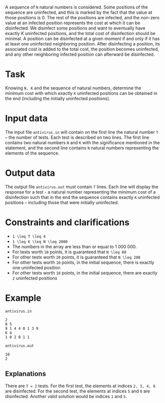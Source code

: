 
A sequence of `N` natural numbers is considered. Some positions of the sequence are uninfected, and this is marked by the fact that the value at those positions is $0$. The rest of the positions are infected, and the non-zero value at an infected position represents the cost at which it can be disinfected. We disinfect some positions and want to eventually have exactly $K$ uninfected positions, and the total cost of disinfection should be minimal. A position can be disinfected at a given moment if and only if it has at least one uninfected neighboring position. After disinfecting a position, its associated cost is added to the total cost, the position becomes uninfected, and any other neighboring infected position can afterward be disinfected.

# Task
Knowing `N, K` and the sequence of natural numbers, determine the minimum cost with which exactly `K` uninfected positions can be obtained in the end (including the initially uninfected positions).

# Input data
The input file `antivirus.in` will contain on the first line the natural number `T` – the number of tests. Each test is described on two lines. The first line contains two natural numbers `N` and `K` with the significance mentioned in the statement, and the second line contains `N` natural numbers representing the elements of the sequence.

# Output data
The output file `antivirus.out` must contain `T` lines. Each line will display the response for a test - a natural number representing the minimum cost of a disinfection such that in the end the sequence contains exactly `K` uninfected positions – including those that were initially uninfected.

# Constraints and clarifications
* `1 \leq T \leq 4`
* `1 \leq K \leq N \leq 2000`
* The numbers in the array are less than or equal to $1\ 000\ 000$.
* For tests worth `10` points, it is guaranteed that `N \leq 80`
* For other tests worth `20` points, it is guaranteed that `N \leq 200`
* For other tests worth `10` points, in the initial sequence, there is exactly one uninfected position
* For other tests worth `10` points, in the initial sequence, there are exactly `2` uninfected positions

# Example

`antivirus.in`
```
2
8 5
9 1 4 4 0 1 3 9
6 4
1 0 2 0 1 1
```

`antivirus.out`
```
10
2
```

Explanations
---

There are `T = 2` tests.
For the first test, the elements at indices `2, 3, 4, 6` are disinfected.
For the second test, the elements at indices `5` and `6` are disinfected. Another valid solution would be indices `1` and `5`.
